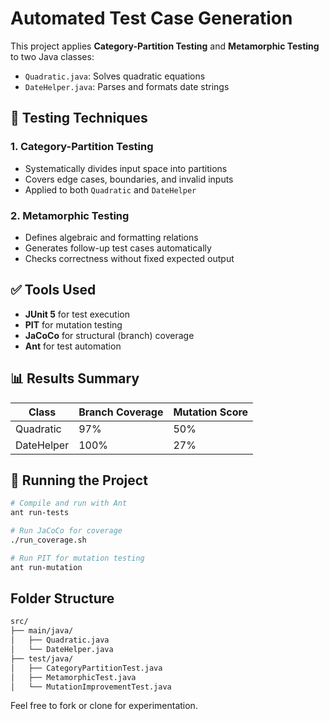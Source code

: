 # Automated Test Case Generation

This project applies **Category-Partition Testing** and **Metamorphic Testing** to two Java classes:
- `Quadratic.java`: Solves quadratic equations
- `DateHelper.java`: Parses and formats date strings

## 🧪 Testing Techniques

### 1. Category-Partition Testing
- Systematically divides input space into partitions
- Covers edge cases, boundaries, and invalid inputs
- Applied to both `Quadratic` and `DateHelper`

### 2. Metamorphic Testing
- Defines algebraic and formatting relations
- Generates follow-up test cases automatically
- Checks correctness without fixed expected output

## ✅ Tools Used

- **JUnit 5** for test execution
- **PIT** for mutation testing
- **JaCoCo** for structural (branch) coverage
- **Ant** for test automation

## 📊 Results Summary

| Class        | Branch Coverage | Mutation Score |
|--------------|-----------------|----------------|
| Quadratic    | 97%             | 50%            |
| DateHelper   | 100%            | 27%            |

## 🚀 Running the Project

```bash
# Compile and run with Ant
ant run-tests

# Run JaCoCo for coverage
./run_coverage.sh

# Run PIT for mutation testing
ant run-mutation
```

## Folder Structure
```bash
src/
├── main/java/
│   ├── Quadratic.java
│   └── DateHelper.java
├── test/java/
│   ├── CategoryPartitionTest.java
│   ├── MetamorphicTest.java
│   └── MutationImprovementTest.java
```


Feel free to fork or clone for experimentation.

